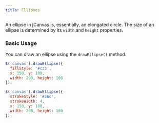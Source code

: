 ```yaml
---
title: Ellipses
---
```


An ellipse in jCanvas is, essentially, an elongated circle. The size of an ellipse is determined by its `width` and `height` properties.

### Basic Usage

You can draw an ellipse using the `drawEllipse()` method.

```js
$('canvas').drawEllipse({
  fillStyle: '#c33',
  x: 150, y: 100,
  width: 200, height: 100
});
```

```js
$('canvas').drawEllipse({
  strokeStyle: '#36c',
  strokeWidth: 4,
  x: 150, y: 100,
  width: 200, height: 100
});
```
